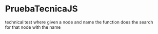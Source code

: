 # PruebaTecnicaJS
technical test where given a node and name the function does the search for that node with the name
